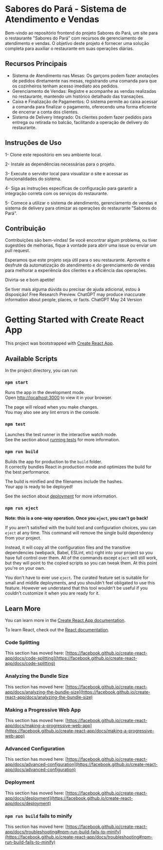 # Sabores do Pará - Sistema de Atendimento e Vendas

Bem-vindo ao repositório frontend do projeto Sabores do Pará, um site para o restaurante "Sabores do Pará" com recursos de gerenciamento de atendimento e vendas. O objetivo deste projeto é fornecer uma solução completa para auxiliar o restaurante em suas operações diárias.

## Recursos Principais

- Sistema de Atendimento nas Mesas: Os garçons podem fazer anotações de pedidos diretamente nas mesas, registrando uma comanda para que os cozinheiros tenham acesso imediato aos pedidos.
- Gerenciamento de Vendas: Registre e acompanhe as vendas realizadas no restaurante, mantendo um histórico detalhado das transações.
- Caixa e Finalização de Pagamentos: O sistema permite ao caixa acessar a comanda para finalizar o pagamento, oferecendo uma forma eficiente de encerrar a conta dos clientes.
- Sistema de Delivery Integrado: Os clientes podem fazer pedidos para entrega ou retirada no balcão, facilitando a operação de delivery do restaurante.

## Instruções de Uso

 1- Clone este repositório em seu ambiente local.
 
 2- Instale as dependências necessárias para o projeto.
 
 3- Execute o servidor local para visualizar o site e acessar as funcionalidades do sistema.
 
 4- Siga as instruções específicas de configuração para garantir a integração correta com os serviços do restaurante.
 
 5- Comece a utilizar o sistema de atendimento, gerenciamento de vendas e sistema de delivery para otimizar as operações do restaurante "Sabores do Pará".
 

## Contribuição

Contribuições são bem-vindas! Se você encontrar algum problema, ou tiver sugestões de melhorias, fique à vontade para abrir uma issue ou enviar um pull request.

Esperamos que este projeto seja útil para o seu restaurante. Aproveite e desfrute da automatização do atendimento e do gerenciamento de vendas para melhorar a experiência dos clientes e a eficiência das operações.

Divirta-se e bom apetite!

Se tiver mais alguma dúvida ou precisar de ajuda adicional, estou à disposição!
Free Research Preview. ChatGPT may produce inaccurate information about people, places, or facts. ChatGPT May 24 Version


# Getting Started with Create React App

This project was bootstrapped with [Create React App](https://github.com/facebook/create-react-app).

## Available Scripts

In the project directory, you can run:

### `npm start`

Runs the app in the development mode.\
Open [http://localhost:3000](http://localhost:3000) to view it in your browser.

The page will reload when you make changes.\
You may also see any lint errors in the console.

### `npm test`

Launches the test runner in the interactive watch mode.\
See the section about [running tests](https://facebook.github.io/create-react-app/docs/running-tests) for more information.

### `npm run build`

Builds the app for production to the `build` folder.\
It correctly bundles React in production mode and optimizes the build for the best performance.

The build is minified and the filenames include the hashes.\
Your app is ready to be deployed!

See the section about [deployment](https://facebook.github.io/create-react-app/docs/deployment) for more information.

### `npm run eject`

**Note: this is a one-way operation. Once you `eject`, you can't go back!**

If you aren't satisfied with the build tool and configuration choices, you can `eject` at any time. This command will remove the single build dependency from your project.

Instead, it will copy all the configuration files and the transitive dependencies (webpack, Babel, ESLint, etc) right into your project so you have full control over them. All of the commands except `eject` will still work, but they will point to the copied scripts so you can tweak them. At this point you're on your own.

You don't have to ever use `eject`. The curated feature set is suitable for small and middle deployments, and you shouldn't feel obligated to use this feature. However we understand that this tool wouldn't be useful if you couldn't customize it when you are ready for it.

## Learn More

You can learn more in the [Create React App documentation](https://facebook.github.io/create-react-app/docs/getting-started).

To learn React, check out the [React documentation](https://reactjs.org/).

### Code Splitting

This section has moved here: [https://facebook.github.io/create-react-app/docs/code-splitting](https://facebook.github.io/create-react-app/docs/code-splitting)

### Analyzing the Bundle Size

This section has moved here: [https://facebook.github.io/create-react-app/docs/analyzing-the-bundle-size](https://facebook.github.io/create-react-app/docs/analyzing-the-bundle-size)

### Making a Progressive Web App

This section has moved here: [https://facebook.github.io/create-react-app/docs/making-a-progressive-web-app](https://facebook.github.io/create-react-app/docs/making-a-progressive-web-app)

### Advanced Configuration

This section has moved here: [https://facebook.github.io/create-react-app/docs/advanced-configuration](https://facebook.github.io/create-react-app/docs/advanced-configuration)

### Deployment

This section has moved here: [https://facebook.github.io/create-react-app/docs/deployment](https://facebook.github.io/create-react-app/docs/deployment)

### `npm run build` fails to minify

This section has moved here: [https://facebook.github.io/create-react-app/docs/troubleshooting#npm-run-build-fails-to-minify](https://facebook.github.io/create-react-app/docs/troubleshooting#npm-run-build-fails-to-minify)

